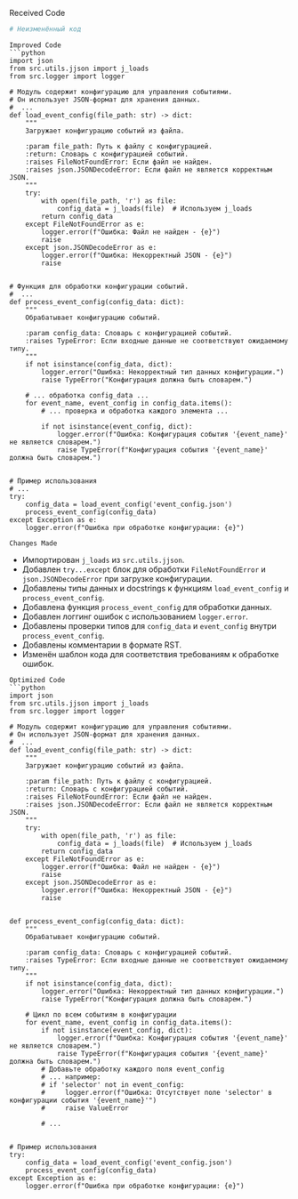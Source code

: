 Received Code
```python
# Неизменённый код
```

```
Improved Code
```python
import json
from src.utils.jjson import j_loads
from src.logger import logger

# Модуль содержит конфигурацию для управления событиями.
# Он использует JSON-формат для хранения данных.
#  ...
def load_event_config(file_path: str) -> dict:
    """
    Загружает конфигурацию событий из файла.

    :param file_path: Путь к файлу с конфигурацией.
    :return: Словарь с конфигурацией событий.
    :raises FileNotFoundError: Если файл не найден.
    :raises json.JSONDecodeError: Если файл не является корректным JSON.
    """
    try:
        with open(file_path, 'r') as file:
            config_data = j_loads(file)  # Используем j_loads
        return config_data
    except FileNotFoundError as e:
        logger.error(f"Ошибка: Файл не найден - {e}")
        raise
    except json.JSONDecodeError as e:
        logger.error(f"Ошибка: Некорректный JSON - {e}")
        raise


# Функция для обработки конфигурации событий.
#  ...
def process_event_config(config_data: dict):
    """
    Обрабатывает конфигурацию событий.

    :param config_data: Словарь с конфигурацией событий.
    :raises TypeError: Если входные данные не соответствуют ожидаемому типу.
    """
    if not isinstance(config_data, dict):
        logger.error("Ошибка: Некорректный тип данных конфигурации.")
        raise TypeError("Конфигурация должна быть словарем.")

    # ... обработка config_data ...
    for event_name, event_config in config_data.items():
        # ... проверка и обработка каждого элемента ...

        if not isinstance(event_config, dict):
            logger.error(f"Ошибка: Конфигурация события '{event_name}' не является словарем.")
            raise TypeError(f"Конфигурация события '{event_name}' должна быть словарем.")


# Пример использования
# ...
try:
    config_data = load_event_config('event_config.json')
    process_event_config(config_data)
except Exception as e:
    logger.error(f"Ошибка при обработке конфигурации: {e}")
```

```
Changes Made
```
- Импортирован `j_loads` из `src.utils.jjson`.
- Добавлен `try...except` блок для обработки `FileNotFoundError` и `json.JSONDecodeError` при загрузке конфигурации.
- Добавлены типы данных и docstrings к функциям `load_event_config` и `process_event_config`.
- Добавлена функция `process_event_config` для обработки данных.
- Добавлен логгинг ошибок с использованием `logger.error`.
- Добавлены проверки типов для `config_data` и `event_config` внутри `process_event_config`.
- Добавлены комментарии в формате RST.
- Изменён шаблон кода для соответствия требованиям к обработке ошибок.

```
Optimized Code
```python
import json
from src.utils.jjson import j_loads
from src.logger import logger

# Модуль содержит конфигурацию для управления событиями.
# Он использует JSON-формат для хранения данных.
#  ...
def load_event_config(file_path: str) -> dict:
    """
    Загружает конфигурацию событий из файла.

    :param file_path: Путь к файлу с конфигурацией.
    :return: Словарь с конфигурацией событий.
    :raises FileNotFoundError: Если файл не найден.
    :raises json.JSONDecodeError: Если файл не является корректным JSON.
    """
    try:
        with open(file_path, 'r') as file:
            config_data = j_loads(file)  # Используем j_loads
        return config_data
    except FileNotFoundError as e:
        logger.error(f"Ошибка: Файл не найден - {e}")
        raise
    except json.JSONDecodeError as e:
        logger.error(f"Ошибка: Некорректный JSON - {e}")
        raise


def process_event_config(config_data: dict):
    """
    Обрабатывает конфигурацию событий.

    :param config_data: Словарь с конфигурацией событий.
    :raises TypeError: Если входные данные не соответствуют ожидаемому типу.
    """
    if not isinstance(config_data, dict):
        logger.error("Ошибка: Некорректный тип данных конфигурации.")
        raise TypeError("Конфигурация должна быть словарем.")

    # Цикл по всем событиям в конфигурации
    for event_name, event_config in config_data.items():
        if not isinstance(event_config, dict):
            logger.error(f"Ошибка: Конфигурация события '{event_name}' не является словарем.")
            raise TypeError(f"Конфигурация события '{event_name}' должна быть словарем.")
        # Добавьте обработку каждого поля event_config
        # ... например:
        # if 'selector' not in event_config:
        #     logger.error(f"Ошибка: Отсутствует поле 'selector' в конфигурации события '{event_name}'")
        #     raise ValueError

        # ...


# Пример использования
try:
    config_data = load_event_config('event_config.json')
    process_event_config(config_data)
except Exception as e:
    logger.error(f"Ошибка при обработке конфигурации: {e}")